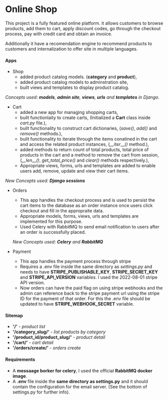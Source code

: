 # Online Shop

This project is a fully featured online platform. it allows customers to browse products, add them to cart, apply discount codes, go through the checkout process, pay with credit card and obtain an invoice.

Additionally it have a recomendation engine to recommend products to customers and internalization to offer site in multiple languages.

#### Apps

- Shop
  - added product catalog models. (**category** and **product**),
  - added product catalog models to adminstration site,
  - built views and templates to display product catalog.

*Concepts used: **models**, **admin site**, **views**, **urls** and **templates** in Django.*

- Cart
  - added a new app for managing shopping carts,
  - built functionlaity to create carts, (Initialized a **Cart** class inside *cart.py* file.),
  - built functionality to construct cart dictionaries, (*save()*, *add()* and *remove()* methods.),
  - built functionality to iterate through the items conatined in the cart and access the related product instances, (*__iter*__*()* method.),
  - added methods to return count of total products, total price of products in the cart and a method to remove the cart from session, (*__len*__*()*, *get_total_price()* and *clear()* methods respectively.),
  - Appropriate views, forms, urls and templates are added to enable users add, remove, update and view their cart items.

*New Concepts used: **Django sessions***

- Orders
  - This app handles the checkout process and is used to persist the cart items to the database as an order instance once users click checkout and fill in the appropraite data.
  - Appropriate models, forms, views, urls and templates are implemented for this purpose.
  - Used Celery with RabbitMQ to send email notification to users after an order is successfully placed.

  *New Concepts used: **Celery** and **RabbitMQ***

- Payment
  - This app handles the payment process through stripe
  - Requires a .env file inside the same directory as *settings.py* and needs to have **STRIPE_PUBLISHABLE_KEY**, **STRIPE_SECRET_KEY** and **STRIPE_API_VERSION** variables. I used the 2022-08-01 stripe API version.
  - Now orders can have the paid flag on using stripe webhooks and the admin can reference back to the stripe payment url using the stripe ID for the payment of that order. For this the .env file should be updated to have **STRIPE_WEBHOOK_SECRET** variable.

#### Sitemap

- **'/'** - *product list*
- **'/category_slug/'** - *list products by category*
- **'/product_id/product_slug/'** - *product detail*
- **'/cart/'** - *cart detail*
- **'/orders/create/'** - *orders create*

#### Requirements

- A **messaage borker for celery**, I used the official **RabbitMQ docker image**.
- A **.env** file inside the **same directory as settings.py** and it should contain the configuration for the email server. (See the bottom of settings.py for further info).